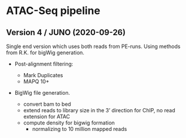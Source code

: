 # ATAC-Seq pipeline

## Version 4 / JUNO (2020-09-26)

Single end version which uses both reads from PE-runs. Using methods from R.K. for bigWig generation.

- Post-alignment filtering:

    - Mark Duplicates
    - MAPQ 10+

- BigWig file generation.

	- convert bam to bed
	- extend reads to library size in the 3’ direction for ChIP, no read extension for ATAC
	- compute density for bigwig formation
		- normalizing to 10 million mapped reads

